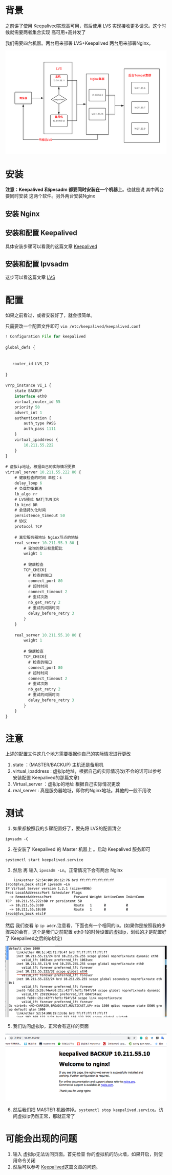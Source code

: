 # 背景

之前讲了使用 Keepalived实现高可用，然后使用 LVS 实现接收更多请求。这个时候就需要两者集合实现 高可用+高并发了

我们需要四台机器。两台用来部署 LVS+Keepalived 两台用来部署Nginx。

![](img/Xnip2020-01-12_18-30-21.jpg)



# 安装

**注意：Keepalived 和ipvsadm 都要同时安装在一个机器上**。也就是说 其中两台要同时安装 这两个软件。另外两台安装Nginx

## 安装 Nginx



## 安装和配置 Keepalived

具体安装步骤可以看我的这篇文章 [Keepalived](https://github.com/leosanqing/food-shop/tree/master/2.0/blog/keepalived)

## 安装和配置 Ipvsadm

这步可以看这篇文章 [LVS](https://github.com/leosanqing/food-shop/tree/master/2.0/blog/lvs)

# 配置

如果之前看过，或者安装好了，就会很简单。

只需要改一个配置文件即可 `vim /etc/keepalived/keepalived.conf`

```javascript
! Configuration File for keepalived

global_defs {
   

   router_id LVS_12

}

vrrp_instance VI_1 {
    state BACKUP
    interface eth0
    virtual_router_id 55
    priority 50
    advert_int 1
    authentication {
        auth_type PASS
        auth_pass 1111
    }
    virtual_ipaddress {
        10.211.55.222
    }
}

# 虚拟ip地址，根据自己的实际情况更换
virtual_server 10.211.55.222 80 {
    # 健康检查的时间 单位：s
    delay_loop 6
    # 负载均衡算法
    lb_algo rr
    # LVS模式 NAT|TUN|DR
    lb_kind DR
    # 会话持久化时间
    persistence_timeout 50
    # 协议
    protocol TCP

    # 真实服务器地址 Nginx节点的地址
    real_server 10.211.55.3 80 {
        # 轮询的默认权重配比
        weight 1

        # 健康检查
        TCP_CHECK{
          # 检查的端口
          connect_port 80
          # 超时时间
          connect_timeout 2
          # 重试次数
          nb_get_retry 2
          # 重试的间隔时间
          delay_before_retry 3
        }
    }

    real_server 10.211.55.10 80 {
        weight 1

        # 健康检查
        TCP_CHECK{
          # 检查的端口
          connect_port 80
          # 超时时间
          connect_timeout 2
          # 重试次数
          nb_get_retry 2
          # 重试的间隔时间
          delay_before_retry 3
        }
    }
}


```



# 注意

上述的配置文件这几个地方需要根据你自己的实际情况进行更改

1. state ：(MASTER/BACKUP) 主机还是备用机
2. virtual_ipaddress : 虚拟ip地址，根据自己的实际情况改(不会的话可以参考 安装配置 Keepalived的那篇文章)
3. Virtual_server ：虚拟ip的地址 根据自己实际情况更改
4. real_server : 真是服务器地址，即你的Nginx地址。其他的一般不用改



# 测试



1. 如果都按照我的步骤配置好了，要先将 LVS的配置清空

`ipvsadm -C`

2. 在安装了 Keepalived 的 Master 机器上 。启动 Keepalived 服务即可

`systemctl start keepalived.service`

3. 然后 再 输入 `ipvsadm -Ln`。正常情况下会有两台 Nginx

![](img/Xnip2020-01-12_18-49-38.jpg)

然后 我们查看 ip `ip addr`.注意看，下面也有一个相同的ip。(如果你是按照我的步骤来的会有，这个是我们之前配置 eth0:1的时候设置的虚拟ip，划线的才是配置好了 Keepalived之后的ip绑定)

![](img/Xnip2020-01-12_18-54-16.jpg)



5. 我们访问虚拟Ip，正常会有这样的页面

![](img/Xnip2020-01-12_18-57-51.jpg)

6. 然后我们把 MASTER 机器停掉。`systemctl stop keepalived.service`。访问虚拟ip仍然正常，那就正常了

# 可能会出现的问题

1. 输入 虚拟ip无法访问页面。首先检查 你的虚拟机的防火墙，如果开启，则使用命令关闭
2. 然后可以参考 [Keepalived](https://github.com/leosanqing/food-shop/tree/master/2.0/blog/keepalived)这篇文章的问题。

